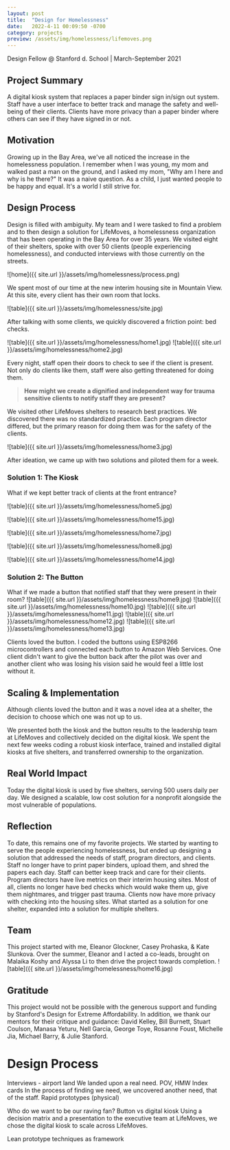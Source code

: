 ```yaml
---
layout: post
title:  "Design for Homelessness"
date:   2022-4-11 00:09:50 -0700
category: projects
preview: /assets/img/homelessness/lifemoves.png
---
```


Design Fellow @ Stanford d. School | March-September 2021

## Project Summary
A digital kiosk system that replaces a paper binder sign in/sign out system. Staff have a user interface to better track and manage the safety and well-being of their clients. Clients have more privacy than a paper binder where others can see if they have signed in or not.

## Motivation
Growing up in the Bay Area, we've all noticed the increase in the homelessness population. I remember when I was young, my mom and  walked past a man on the ground, and I asked my mom, "Why am I here and why is he there?" It was a naive question. As a child, I just wanted people to be happy and equal. It's a world I still strive for.

## Design Process
Design is filled with ambiguity. My team and I were tasked to find a problem and to then design a solution for LifeMoves, a homelessness organization that has been operating in the Bay Area for over 35 years. We visited eight of their shelters, spoke with over 50 clients (people experiencing homelessness), and conducted interviews with those currently on the streets.

![home]({{ site.url }}/assets/img/homelessness/process.png)

We spent most of our time at the new interim housing site in Mountain View. At this site, every client has their own room that locks.

![table]({{ site.url }}/assets/img/homelessness/site.jpg)

After talking with some clients, we quickly discovered a friction point: bed checks.

![table]({{ site.url }}/assets/img/homelessness/home1.jpg)
![table]({{ site.url }}/assets/img/homelessness/home2.jpg)

Every night, staff open their doors to check to see if the client is present. Not only do clients like them, staff were also getting threatened for doing them.

> **How might we create a dignified and independent way for trauma sensitive clients to notify staff they are present?**

We visited other LifeMoves shelters to research best practices. We discovered there was no standardized practice. Each program director differed, but the primary reason for doing them was for the safety of the clients.

![table]({{ site.url }}/assets/img/homelessness/home3.jpg)

After ideation, we came up with two solutions and piloted them for a week.
### Solution 1: The Kiosk
What if we kept better track of clients at the front entrance?

![table]({{ site.url }}/assets/img/homelessness/home5.jpg)

![table]({{ site.url }}/assets/img/homelessness/home15.jpg)

![table]({{ site.url }}/assets/img/homelessness/home7.jpg)

![table]({{ site.url }}/assets/img/homelessness/home8.jpg)

![table]({{ site.url }}/assets/img/homelessness/home14.jpg)

### Solution 2: The Button
What if we made a button that notified staff that they were present in their room?
![table]({{ site.url }}/assets/img/homelessness/home9.jpg)
![table]({{ site.url }}/assets/img/homelessness/home10.jpg)
![table]({{ site.url }}/assets/img/homelessness/home11.jpg)
![table]({{ site.url }}/assets/img/homelessness/home12.jpg)
![table]({{ site.url }}/assets/img/homelessness/home13.jpg)

Clients loved the button. I coded the buttons using ESP8266 microcontrollers and connected each button to Amazon Web Services. One client didn't want to give the button back after the pilot was over and another client who was losing his vision said he would feel a little lost without it.

## Scaling & Implementation
Although clients loved the button and it was a novel idea at a shelter, the decision to choose which one was not up to us.

We presented both the kiosk and the button results to the leadership team at LifeMoves and collectively decided on the digital kiosk. We spent the next few weeks coding a robust kiosk interface, trained and installed digital kiosks at five shelters, and transferred ownership to the organization.

## Real World Impact
Today the digital kiosk is used by five shelters, serving 500 users daily per day. We designed a scalable, low cost solution for a nonprofit alongside the most vulnerable of populations.

## Reflection
To date, this remains one of my favorite projects. We started by wanting to serve the people experiencing homelessness, but ended up designing a solution that addressed the needs of staff, program directors, and clients. Staff no longer have to print paper binders, upload them, and shred the papers each day. Staff can better keep track and care for their clients. Program directors have live metrics on their interim housing sites. Most of all, clients no longer have bed checks which would wake them up, give them nightmares, and trigger past trauma. Clients now have more privacy with checking into the housing sites. What started as a solution for one shelter, expanded into a solution for multiple shelters.

## Team
This project started with me, Eleanor Glockner, Casey Prohaska, & Kate Slunkova. Over the summer, Eleanor and I acted a co-leads, brought on Malaika Koshy and Alyssa Li to then drive the project towards completion.
![table]({{ site.url }}/assets/img/homelessness/home16.jpg)

## Gratitude
This project would not be possible with the generous support and funding by Stanford's Design for Extreme Affordability. In addition, we thank our mentors for their critique and guidance: David Kelley, Bill Burnett, Stuart Coulson, Manasa Yeturu, Nell Garcia, George Toye, Rosanne Foust, Michelle Jia, Michael Barry, & Julie Stanford.

# Design Process
Interviews - airport land
We landed upon a real need. POV, HMW
Index cards
In the process of finding we need, we uncovered another need, that of the staff.
Rapid prototypes (physical)

Who do we want to be our raving fan?
Button vs digital kiosk
Using a decision matrix and a presentation to the executive team at LifeMoves, we chose the digital kiosk to scale across LifeMoves.

Lean prototype techniques as framework
